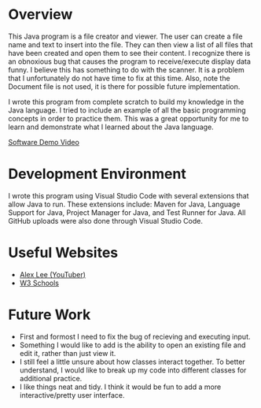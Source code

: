 # Overview

This Java program is a file creator and viewer. The user can create a file name and text to insert into the file. They can then view a list of all files that have been created and open them to see their content. I recognize there is an obnoxious bug that causes the program to receive/execute display data funny. I believe this has something to do with the scanner. It is a problem that I unfortunately do not have time to fix at this time. Also, note the Document file is not used, it is there for possible future implementation.

I wrote this program from complete scratch to build my knowledge in the Java language. I tried to include an example of all the basic programming concepts in order to practice them. This was a great opportunity for me to learn and demonstrate what I learned about the Java language.

[Software Demo Video](https://youtu.be/DBve4jwr3fQ)

# Development Environment

I wrote this program using Visual Studio Code with several extensions that allow Java to run. These extensions include: Maven for Java, Language Support for Java, Project Manager for Java, and Test Runner for Java. All GitHub uploads were also done through Visual Studio Code.

# Useful Websites

- [Alex Lee (YouTuber)](https://www.youtube.com/channel/UC_fFL5jgoCOrwAVoM_fBYwA)
- [W3 Schools](https://www.w3schools.com/java/default.asp)

# Future Work

- First and formost I need to fix the bug of recieving and executing input.
- Something I would like to add is the ability to open an existing file and edit it, rather than just view it.
- I still feel a little unsure about how classes interact together. To better understand, I would like to break up my code into different classes for additional practice.
- I like things neat and tidy. I think it would be fun to add a more interactive/pretty user interface.
